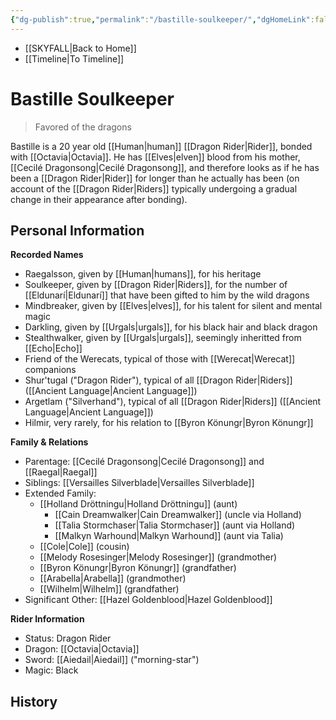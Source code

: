```yaml
---
{"dg-publish":true,"permalink":"/bastille-soulkeeper/","dgHomeLink":false,"dgPassFrontmatter":false}
---
```


- [[SKYFALL|Back to Home]]
- [[Timeline|To Timeline]]

# Bastille Soulkeeper
>Favored of the dragons

Bastille is a 20 year old [[Human|human]] [[Dragon Rider|Rider]], bonded with [[Octavia|Octavia]]. He has [[Elves|elven]] blood from his mother, [[Cecilé Dragonsong|Cecilé Dragonsong]], and therefore looks as if he has been a [[Dragon Rider|Rider]] for longer than he actually has been (on account of the [[Dragon Rider|Riders]] typically undergoing a gradual change in their appearance after bonding). 

## Personal Information

**Recorded Names**
- Raegalsson, given by [[Human|humans]], for his heritage
- Soulkeeper, given by [[Dragon Rider|Riders]], for the number of [[Eldunarí|Eldunarí]] that have been gifted to him by the wild dragons
- Mindbreaker, given by [[Elves|elves]], for his talent for silent and mental magic
- Darkling, given by [[Urgals|urgals]], for his black hair and black dragon
- Stealthwalker, given by [[Urgals|urgals]], seemingly inheritted from [[Echo|Echo]]
- Friend of the Werecats, typical of those with [[Werecat|Werecat]] companions
- Shur'tugal ("Dragon Rider"), typical of all [[Dragon Rider|Riders]] ([[Ancient Language|Ancient Language]])
- Argetlam ("Silverhand"), typical of all [[Dragon Rider|Riders]] ([[Ancient Language|Ancient Language]])
- Hilmir, very rarely, for his relation to [[Byron Könungr|Byron Könungr]]

**Family & Relations**
- Parentage: [[Cecilé Dragonsong|Cecilé Dragonsong]] and [[Raegal|Raegal]]
- Siblings: [[Versailles Silverblade|Versailles Silverblade]]
- Extended Family: 
	- [[Holland Dröttningu|Holland Dröttningu]] (aunt)
		- [[Cain Dreamwalker|Cain Dreamwalker]] (uncle via Holland)
		- [[Talia Stormchaser|Talia Stormchaser]] (aunt via Holland)
		- [[Malkyn Warhound|Malkyn Warhound]] (aunt via Talia)
	- [[Cole|Cole]] (cousin)
	- [[Melody Rosesinger|Melody Rosesinger]] (grandmother)
	- [[Byron Könungr|Byron Könungr]] (grandfather)
	- [[Arabella|Arabella]] (grandmother)
	- [[Wilhelm|Wilhelm]] (grandfather)
- Significant Other: [[Hazel Goldenblood|Hazel Goldenblood]]

**Rider Information**
- Status: Dragon Rider
- Dragon: [[Octavia|Octavia]]
- Sword: [[Aiedail|Aiedail]] ("morning-star")
- Magic: Black

## History